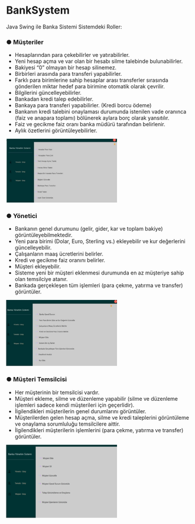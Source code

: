 # BankSystem
 Java Swing ile Banka Sistemi
Sistemdeki Roller:
### ● Müşteriler
- Hesaplarından para çekebilirler ve yatırabilirler.
- Yeni hesap açma ve var olan bir hesabı silme talebinde bulunabilirler.
- Bakiyesi “0” olmayan bir hesap silinemez.
- Birbirleri arasında para transferi yapabilirler.
- Farklı para birimlerine sahip hesaplar arası transferler sırasında gönderilen miktar
hedef para birimine otomatik olarak çevrilir.
- Bilgilerini güncelleyebilirler.
- Bankadan kredi talep edebilirler.
- Bankaya para transferi yapabilirler. (Kredi borcu ödeme)
- Bankanın kredi talebini onaylaması durumunda istenilen vade oranınca (faiz ve
anapara toplamı) bölünerek aylara borç olarak yansıtılır.
- Faiz ve gecikme faiz oranı banka müdürü tarafından belirlenir.
- Aylık özetlerini görüntüleyebilirler.

  
<img
  src="/images/1.png"
  alt="Alt text"
  title="Optional title"
  style="display: inline-block; margin: 0 auto;  width: 300px"> 


### ● Yönetici
- Bankanın genel durumunu (gelir, gider, kar ve toplam bakiye) görüntüleyebilmektedir.
- Yeni para birimi (Dolar, Euro, Sterling vs.) ekleyebilir ve kur değerlerini güncelleyebilir.
- Çalışanların maaş ücretlerini belirler.
- Kredi ve gecikme faiz oranını belirler.
- Müşteri ekleyebilir.
- Sisteme yeni bir müşteri eklenmesi durumunda en az müşteriye sahip olan temsilciye atanır.
- Bankada gerçekleşen tüm işlemleri (para çekme, yatırma ve transfer) görüntüler.

  
<img
  src="/images/4.png"
  alt="Alt text"
  title="Optional title"
  style="display: inline-block; margin: 0 auto;  width: 300px"> 
  
### ● Müşteri Temsilcisi
- Her müşterinin bir temsilcisi vardır.
- Müşteri ekleme, silme ve düzenleme yapabilir (silme ve düzenleme işlemleri sadece kendi
müşterileri için geçerlidir).
- İlgilendikleri müşterilerin genel durumlarını görüntüler.
- Müşterilerden gelen hesap açma, silme ve kredi taleplerini görüntüleme ve onaylama sorumluluğu temsilcilere aittir.
- İlgilendikleri müşterilerin işlemlerini (para çekme, yatırma ve transfer) görüntüler.

  
<img
  src="/images/3.png"
  alt="Alt text"
  title="Optional title"
  style="display: inline-block; margin: 0 auto;  width: 300px"> 
